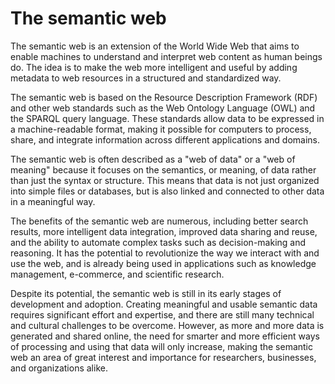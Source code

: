 # The semantic web

The semantic web is an extension of the World Wide Web that aims to enable machines to understand and interpret web content as human beings do. The idea is to make the web more intelligent and useful by adding metadata to web resources in a structured and standardized way.

The semantic web is based on the Resource Description Framework (RDF) and other web standards such as the Web Ontology Language (OWL) and the SPARQL query language. These standards allow data to be expressed in a machine-readable format, making it possible for computers to process, share, and integrate information across different applications and domains.

The semantic web is often described as a "web of data" or a "web of meaning" because it focuses on the semantics, or meaning, of data rather than just the syntax or structure. This means that data is not just organized into simple files or databases, but is also linked and connected to other data in a meaningful way.

The benefits of the semantic web are numerous, including better search results, more intelligent data integration, improved data sharing and reuse, and the ability to automate complex tasks such as decision-making and reasoning. It has the potential to revolutionize the way we interact with and use the web, and is already being used in applications such as knowledge management, e-commerce, and scientific research.

Despite its potential, the semantic web is still in its early stages of development and adoption. Creating meaningful and usable semantic data requires significant effort and expertise, and there are still many technical and cultural challenges to be overcome. However, as more and more data is generated and shared online, the need for smarter and more efficient ways of processing and using that data will only increase, making the semantic web an area of great interest and importance for researchers, businesses, and organizations alike.
